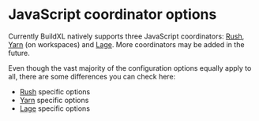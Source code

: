 # JavaScript coordinator options

Currently BuildXL natively supports three JavaScript coordinators: [Rush](https://rushjs.io/), [Yarn](https://yarnpkg.com/) (on workspaces) and [Lage](https://github.com/microsoft/lage). More coordinators may be added in the future.

Even though the vast majority of the configuration options equally apply to all, there are some differences you can check here:

* [Rush](js-rush-options.md) specific options
* [Yarn](js-yarn-options.md) specific options
* [Lage](js-lage-options.md) specific options